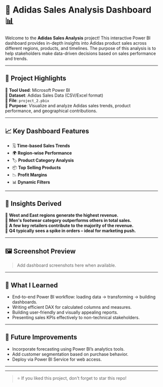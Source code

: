 # 👟 Adidas Sales Analysis Dashboard 📊

Welcome to the **Adidas Sales Analysis** project! This interactive Power BI dashboard provides in-depth insights into Adidas product sales across different regions, products, and timelines. The purpose of this analysis is to help stakeholders make data-driven decisions based on sales performance and trends.

---

## 🚀 Project Highlights

🔹 **Tool Used**: Microsoft Power BI  
🔹 **Dataset**: Adidas Sales Data (CSV/Excel format)  
🔹 **File**: `project_2.pbix`  
🔹 **Purpose**: Visualize and analyze Adidas sales trends, product performance, and geographical contributions.

---

## 📈 Key Dashboard Features

- 🗓️ **Time-based Sales Trends**  
- 🌍 **Region-wise Performance**  
- 🏷️ **Product Category Analysis**  
- 📦 **Top Selling Products**  
- 📉 **Profit Margins**  
- 📊 **Dynamic Filters**

---

## 📌 Insights Derived

📍 **West and East regions generate the highest revenue.**  
👕 **Men's footwear category outperforms others in total sales.**  
🏪 **A few key retailers contribute to the majority of the revenue.**  
📅 **Q4 typically sees a spike in orders – ideal for marketing push.**

---

## 🖼️ Screenshot Preview

> Add dashboard screenshots here when available.

---

## 🧠 What I Learned

- End-to-end Power BI workflow: loading data → transforming → building dashboards.  
- Writing efficient DAX for calculated columns and measures.  
- Building user-friendly and visually appealing reports.  
- Presenting sales KPIs effectively to non-technical stakeholders.

---

## 📌 Future Improvements

- Incorporate forecasting using Power BI’s analytics tools.  
- Add customer segmentation based on purchase behavior.  
- Deploy via Power BI Service for web access.

---


---

> ⭐ If you liked this project, don't forget to star this repo!
